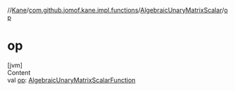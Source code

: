 //[Kane](../../index.md)/[com.github.jomof.kane.impl.functions](../index.md)/[AlgebraicUnaryMatrixScalar](index.md)/[op](op.md)



# op  
[jvm]  
Content  
val [op](op.md): [AlgebraicUnaryMatrixScalarFunction](../-algebraic-unary-matrix-scalar-function/index.md)  



